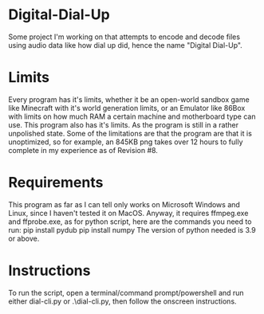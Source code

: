 # Digital-Dial-Up
Some project I'm working on that attempts to encode and decode files using audio data like how dial up did, hence the name "Digital Dial-Up".

# Limits
Every program has it's limits, whether it be an open-world sandbox game like Minecraft with it's world generation limits, or an Emulator like 86Box with limits on how much RAM a certain machine and motherboard type can use. This program also has it's limits. As the program is still in a rather unpolished state. Some of the limitations are that the program are that it is unoptimized, so for example, an 845KB png takes over 12 hours to fully complete in my experience as of Revision #8.

# Requirements
This program as far as I can tell only works on Microsoft Windows and Linux, since I haven't tested it on MacOS. Anyway, it requires ffmpeg.exe and ffprobe.exe, as for python script, here are the commands you need to run: 
pip install pydub
pip install numpy
The version of python needed is 3.9 or above.

# Instructions
To run the script, open a terminal/command prompt/powershell and run either dial-cli.py or .\dial-cli.py, then follow the onscreen instructions.
